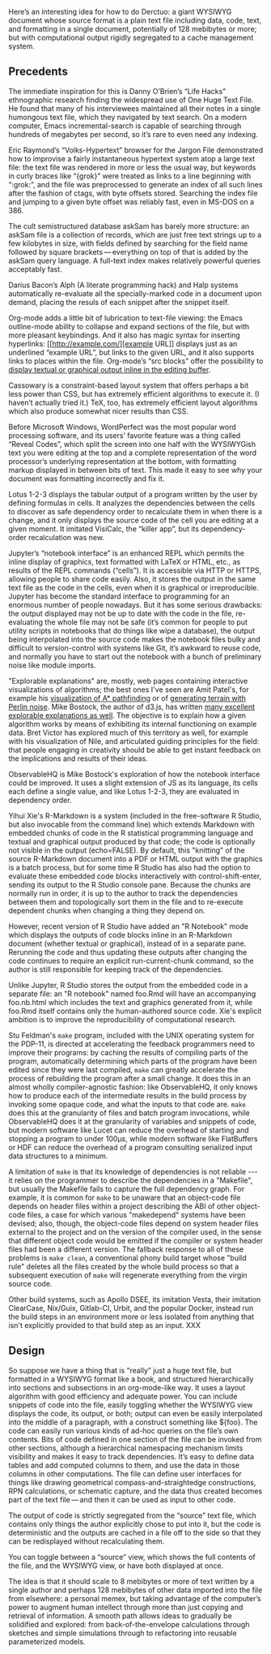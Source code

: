 Here’s an interesting idea for how to do Derctuo: a giant WYSIWYG
document whose source format is a plain text file including data,
code, text, and formatting in a single document, potentially of 128
mebibytes or more; but with computational output rigidly segregated to
a cache management system.

Precedents
----------

The immediate inspiration for this is Danny O’Brien’s “Life Hacks”
ethnographic research finding the widespread use of One Huge Text
File.  He found that many of his interviewees maintained all their
notes in a single humongous text file, which they navigated by text
search.  On a modern computer, Emacs incremental-search is capable of
searching through hundreds of megabytes per second, so it’s rare to
even need any indexing.

Eric Raymond’s “Volks-Hypertext” browser for the Jargon File
demonstrated how to improvise a fairly instantaneous hypertext system
atop a large text file: the text file was rendered in more or less the
usual way, but keywords in curly braces like “{grok}” were treated as
links to a line beginning with “:grok:”, and the file was preprocessed
to generate an index of all such lines after the fashion of ctags,
with byte offsets stored.  Searching the index file and jumping to a
given byte offset was reliably fast, even in MS-DOS on a 386.

The cult semistructured database askSam has barely more structure: an
askSam file is a collection of records, which are just free text
strings up to a few kilobytes in size, with fields defined by
searching for the field name followed by square brackets — everything
on top of that is added by the askSam query language.  A full-text
index makes relatively powerful queries acceptably fast.

Darius Bacon’s Alph (A literate programming hack)
and Halp systems automatically re-evaluate all the
specially-marked code in a document upon demand, placing the resuls of
each snippet after the snippet itself.

Org-mode adds a little bit of lubrication to text-file viewing: the
Emacs outline-mode ability to collapse and expand sections of the
file, but with more pleasant keybindings.  And it also has magic
syntax for inserting hyperlinks: [[http://example.com/][example URL]]
displays just as an underlined “example URL”, but links to the given
URL, and it also supports links to places within the file.  Org-mode’s
“src blocks” offer the possibility to
[display textual or graphical output inline in the editing buffer](https://orgmode.org/manual/Results-of-Evaluation.html#Results-of-Evaluation).

Cassowary is a constraint-based layout system that offers perhaps a
bit less power than CSS, but has extremely efficient algorithms to
execute it.  (I haven’t actually tried it.)  TeX, too, has extremely
efficient layout algorithms which also produce somewhat nicer results
than CSS.

Before Microsoft Windows, WordPerfect was the most popular word
processing software, and its users’ favorite feature was a thing
called “Reveal Codes”, which split the screen into one half with the
WYSIWYGish text you were editing at the top and a complete
representation of the word processor’s underlying representation at
the bottom, with formatting markup displayed in between bits of text.
This made it easy to see why your document was formatting incorrectly
and fix it.

Lotus 1-2-3 displays the tabular output of a program written by the
user by defining formulas in cells.  It analyzes the dependencies
between the cells to discover as safe dependency order to recalculate
them in when there is a change, and it only displays the source code
of the cell you are editing at a given moment.  It imitated VisiCalc,
the “killer app”, but its dependency-order recalculation was new.

Jupyter’s “notebook interface” is an enhanced REPL which permits the
inline display of graphics, text formatted with LaTeX or HTML, etc.,
as results of the REPL commands (“cells”).  It is accessible via HTTP
or HTTPS, allowing people to share code easily.  Also, it stores the
output in the same text file as the code in the cells, even when it is
graphical or irreproducible.  Jupyter has become the standard
interface to programming for an enormous number of people nowadays.
But it has some serious drawbacks: the output displayed may not be up
to date with the code in the file, re-evaluating the whole file may
not be safe (it’s common for people to put utility scripts in
notebooks that do things like wipe a database), the output being
interpolated into the source code makes the notebook files bulky and
difficult to version-control with systems like Git, it’s awkward to
reuse code, and normally you have to start out the notebook with a
bunch of preliminary noise like module imports.

"Explorable explanations" are, mostly, web pages containing
interactive visualizations of algorithms; the best ones I've seen are
Amit Patel's, for example his [visualization of A* pathfinding][0] or
of [generating terrain with Perlin noise][1].  Mike Bostock, the
author of d3.js, has written [many excellent explorable explanations
as well][2].  The objective is to explain how a given algorithm works
by means of exhibiting its internal functioning on example data.  Bret
Victor has explored much of this territory as well, for example with
his visualization of Nile, and articulated guiding principles for the
field: that people engaging in creativity should be able to get
instant feedback on the implications and results of their ideas.

[0]: https://www.redblobgames.com/???XXX
[1]: https://www.redblobgames.com/???XXX
[2]: https://bl.ocks.org/???XXX

ObservableHQ is Mike Bostock's exploration
of how the notebook interface could be
improved.  It uses a slight extension of JS as its language, its cells
each define a single value, and like Lotus 1-2-3, they are evaluated
in dependency order.

Yihui Xie's R-Markdown is a system (included in the free-software R
Studio, but also invocable from the command line) which extends
Markdown with embedded chunks of code in the R statistical programming
language and textual and graphical output produced by that code; the
code is optionally not visible in the output (echo=FALSE).  By
default, this "knitting" of the source R-Markdown document into a PDF
or HTML output with the graphics is a batch process, but for some time
R Studio has also had the option to evaluate these embedded code
blocks interactively with control-shift-enter, sending its output to
the R Studio console pane.  Because the chunks are normally run in
order, it is up to the author to track the dependencies between them
and topologically sort them in the file and to re-execute dependent
chunks when changing a thing they depend on.

However, recent version of R Studio have added an "R Notebook" mode
which displays the outputs of code blocks inline in an R-Markdown
document (whether textual or graphical), instead of in a separate
pane.  Rerunning the code and thus updating these outputs after
changing the code continues to require an explicit run-current-chunk
command, so the author is still responsible for keeping track of the
dependencies.

Unlike Jupyter, R Studio stores the output from the embedded code in a
separate file: an "R notebook" named foo.Rmd will have an accompanying
foo.nb.html which includes the text and graphics generated from it,
while foo.Rmd itself contains only the human-authored source code.
Xie's explicit ambition is to improve the reproducibility of
computational research.

Stu Feldman's `make` program, included with the UNIX operating system
for the PDP-11, is directed at accelerating the feedback programmers
need to improve their programs: by caching the results of compiling
parts of the program, automatically determining which parts of the
program have been edited since they were last compiled, `make` can
greatly accelerate the process of rebuilding the program after a small
change.  It does this in an almost wholly compiler-agnostic fashion:
like ObservableHQ, it only knows how to produce each of the
intermediate results in the build process by invoking some opaque
code, and what the inputs to that code are.  `make` does this at the
granularity of files and batch program invocations, while ObservableHQ
does it at the granularity of variables and snippets of code, but
modern software like Lucet can reduce the overhead of starting and
stopping a program to under 100μs, while modern software like
FlatBuffers or HDF can reduce the overhead of a program consulting
serialized input data structures to a minimum.

A limitation of `make` is that its knowledge of dependencies is not
reliable --- it relies on the programmer to describe the dependencies
in a "Makefile", but usually the Makefile fails to capture the full
dependency graph.  For example, it is common for `make` to be unaware
that an object-code file depends on header files within a project
describing the ABI of other object-code files, a case for which
various "makedepend" systems have been devised; also, though, the
object-code files depend on system header files external to the
project and on the version of the compiler used, in the sense that
different object code would be emitted if the compiler or system
header files had been a different version.  The fallback response to
all of these problems is `make clean`, a conventional phony build
target whose "build rule" deletes all the files created by the whole
build process so that a subsequent execution of `make` will regenerate
everything from the virgin source code.

Other build systems, such as Apollo DSEE, its imitation Vesta, their
imitation ClearCase, Nix/Guix, Gitlab-CI, Urbit, and the popular
Docker, instead run the build steps in an environment more or less
isolated from anything that isn't explicitly provided to that build
step as an input.  XXX

Design
------

So suppose we have a thing that is “really” just a huge text file, but
formatted in a WYSIWYG format like a book, and structured
hierarchically into sections and subsections in an org-mode-like way.
It uses a layout algorithm with good efficiency and adequate power.
You can include snippets of code into the file, easily toggling
whether the WYSIWYG view displays the code, its output, or both;
output can even be easily interpolated into the middle of a paragraph,
with a construct something like ${foo}.  The code can easily run
various kinds of ad-hoc queries on the file’s own contents.  Bits of
code defined in one section of the file can be invoked from other
sections, although a hierarchical namespacing mechanism limits
visibility and makes it easy to track dependencies.  It’s easy to
define data tables and add computed columns to them, and use the data
in those columns in other computations.  The file can define user
interfaces for things like drawing geometrical
compass-and-straightedge constructions, RPN calculations, or schematic
capture, and the data thus created becomes part of the text file — and
then it can be used as input to other code.

The output of code is strictly segregated from the “source” text file,
which contains only things the author explicitly chose to put into it,
but the code is deterministic and the outputs are cached in a file off
to the side so that they can be redisplayed without recalculating
them.

You can toggle between a “source” view, which shows the full contents
of the file, and the WYSIWYG view, or have both displayed at once.

The idea is that it should scale to 8 mebibytes or more of text
written by a single author and perhaps 128 mebibytes of other data
imported into the file from elsewhere: a personal memex, but taking
advantage of the computer’s power to augment human intellect through
more than just copying and retrieval of information.  A smooth path
allows ideas to gradually be solidified and explored: from
back-of-the-envelope calculations through sketches and simple
simulations through to refactoring into reusable parameterized models.

